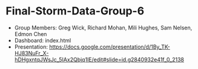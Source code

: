 # Final-Storm-Data-Group-6

- Group Members: Greg Wick, Richard Mohan, Mili Hughes, Sam Nelsen, Edmon Chen
- Dashboard: index.html
- Presentation: https://docs.google.com/presentation/d/1By_TK-HJ83NuFr_X-hDHgxntqJWsJc_5IAx2Qbjq1lE/edit#slide=id.g2840932e41f_0_2138
